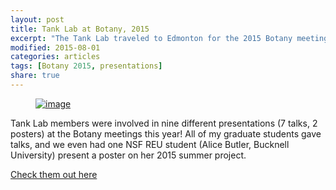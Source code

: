 ```yaml
---
layout: post
title: Tank Lab at Botany, 2015
excerpt: "The Tank Lab traveled to Edmonton for the 2015 Botany meetings"
modified: 2015-08-01
categories: articles
tags: [Botany 2015, presentations]
share: true
---
```

<figure>
	<a href="{{ site.url }}/images/Botany2015.gif"><img src="{{ site.url }}/images/Botany2015.gif" alt="image"></a>
</figure>

Tank Lab members were involved in nine different presentations (7 talks, 2 posters) at the Botany meetings this year! All of my graduate students gave talks, and we even had one NSF REU student (Alice Butler, Bucknell University) present a poster on her 2015 summer project.

[Check them out here](http://2015.botanyconference.org/engine/search/index.php)
